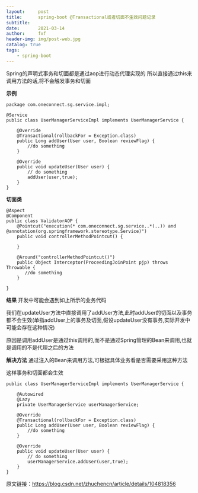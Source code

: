 ```yaml
---
layout:     post
title:      spring-boot @Transactional或者切面不生效问题记录
subtitle:   
date:       2021-03-14
author:     fxf
header-img: img/post-web.jpg
catalog: true
tags:
    - spring-boot
---
```


Spring的声明式事务和切面都是通过aop进行动态代理实现的
所以直接通过this来调用方法的话,将不会触发事务和切面

**示例**

```
package com.oneconnect.sg.service.impl;

@Service
public class UserManagerServiceImpl implements UserManagerService {

    @Override
    @Transactional(rollbackFor = Exception.class)
    public Long addUser(User user, Boolean reviewFlag) {
        //do something
    }

 	@Override
    public void updateUser(User user) {
    	// do something
    	addUser(user,true);
    }
}
```

**切面类**

```
@Aspect
@Component
public class ValidatorAOP {
    @Pointcut("execution(* com.oneconnect.sg.service..*(..)) and 			   	 @annotation(org.springframework.stereotype.Service)")
    public void controllerMethodPointcut() {
    
    }

    @Around("controllerMethodPointcut()")
    public Object Interceptor(ProceedingJoinPoint pjp) throws Throwable {
       //do something
    }

}
```


**结果**
开发中可能会遇到如上所示的业务代码

我们在updateUser方法中直接调用了addUser方法,此时addUser的切面以及事务都不会生效(单指addUser上的事务及切面,假设updateUser没有事务,实际开发中可能会存在这种情况)

原因是调用addUser是通过this调用的,而不是通过Spring管理的Bean来调用,也就是调用的不是代理之后的方法

**解决方法**
通过注入的Bean来调用方法,可根据具体业务看是否需要采用这种方法

这样事务和切面都会生效

```
public class UserManagerServiceImpl implements UserManagerService {

    @Autowired
    @Lazy
    private UserManagerService userManagerService;

    @Override
    @Transactional(rollbackFor = Exception.class)
    public Long addUser(User user, Boolean reviewFlag) {
        //do something
    }

 	@Override
    public void updateUser(User user) {
    	// do something
    	userManagerService.addUser(user,true);
    }
}
```


原文链接：https://blog.csdn.net/zhuchencn/article/details/104818356